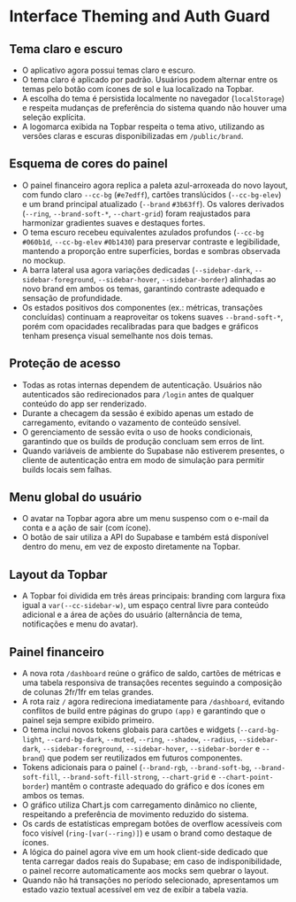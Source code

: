 # Interface Theming and Auth Guard

## Tema claro e escuro
- O aplicativo agora possui temas claro e escuro.
- O tema claro é aplicado por padrão. Usuários podem alternar entre os temas pelo botão com ícones de sol e lua localizado na Topbar.
- A escolha do tema é persistida localmente no navegador (`localStorage`) e respeita mudanças de preferência do sistema quando não houver uma seleção explícita.
- A logomarca exibida na Topbar respeita o tema ativo, utilizando as versões claras e escuras disponibilizadas em `/public/brand`.

## Esquema de cores do painel
- O painel financeiro agora replica a paleta azul-arroxeada do novo layout, com fundo claro `--cc-bg` (`#e7edff`), cartões translúcidos (`--cc-bg-elev`) e um brand principal atualizado (`--brand` `#3b63ff`). Os valores derivados (`--ring`, `--brand-soft-*`, `--chart-grid`) foram reajustados para harmonizar gradientes suaves e destaques fortes.
- O tema escuro recebeu equivalentes azulados profundos (`--cc-bg` `#060b1d`, `--cc-bg-elev` `#0b1430`) para preservar contraste e legibilidade, mantendo a proporção entre superfícies, bordas e sombras observada no mockup.
- A barra lateral usa agora variações dedicadas (`--sidebar-dark`, `--sidebar-foreground`, `--sidebar-hover`, `--sidebar-border`) alinhadas ao novo brand em ambos os temas, garantindo contraste adequado e sensação de profundidade.
- Os estados positivos dos componentes (ex.: métricas, transações concluídas) continuam a reaproveitar os tokens suaves `--brand-soft-*`, porém com opacidades recalibradas para que badges e gráficos tenham presença visual semelhante nos dois temas.

## Proteção de acesso
- Todas as rotas internas dependem de autenticação. Usuários não autenticados são redirecionados para `/login` antes de qualquer conteúdo do app ser renderizado.
- Durante a checagem da sessão é exibido apenas um estado de carregamento, evitando o vazamento de conteúdo sensível.
- O gerenciamento de sessão evita o uso de hooks condicionais, garantindo que os builds de produção concluam sem erros de lint.
- Quando variáveis de ambiente do Supabase não estiverem presentes, o cliente de autenticação entra em modo de simulação para permitir builds locais sem falhas.

## Menu global do usuário
- O avatar na Topbar agora abre um menu suspenso com o e-mail da conta e a ação de sair (com ícone).
- O botão de sair utiliza a API do Supabase e também está disponível dentro do menu, em vez de exposto diretamente na Topbar.

## Layout da Topbar
- A Topbar foi dividida em três áreas principais: branding com largura fixa igual a `var(--cc-sidebar-w)`, um espaço central livre para conteúdo adicional e a área de ações do usuário (alternância de tema, notificações e menu do avatar).

## Painel financeiro
- A nova rota `/dashboard` reúne o gráfico de saldo, cartões de métricas e uma tabela responsiva de transações recentes seguindo a composição de colunas 2fr/1fr em telas grandes.
- A rota raiz `/` agora redireciona imediatamente para `/dashboard`, evitando conflitos de build entre páginas do grupo `(app)` e garantindo que o painel seja sempre exibido primeiro.
- O tema inclui novos tokens globais para cartões e widgets (`--card-bg-light`, `--card-bg-dark`, `--muted`, `--ring`, `--shadow`, `--radius`, `--sidebar-dark`, `--sidebar-foreground`, `--sidebar-hover`, `--sidebar-border` e `--brand`) que podem ser reutilizados em futuros componentes.
- Tokens adicionais para o painel (`--brand-rgb`, `--brand-soft-bg`, `--brand-soft-fill`, `--brand-soft-fill-strong`, `--chart-grid` e `--chart-point-border`) mantêm o contraste adequado do gráfico e dos ícones em ambos os temas.
- O gráfico utiliza Chart.js com carregamento dinâmico no cliente, respeitando a preferência de movimento reduzido do sistema.
- Os cards de estatísticas empregam botões de overflow acessíveis com foco visível (`ring-[var(--ring)]`) e usam o brand como destaque de ícones.
- A lógica do painel agora vive em um hook client-side dedicado que tenta carregar dados reais do Supabase; em caso de indisponibilidade, o painel recorre automaticamente aos mocks sem quebrar o layout.
- Quando não há transações no período selecionado, apresentamos um estado vazio textual acessível em vez de exibir a tabela vazia.
